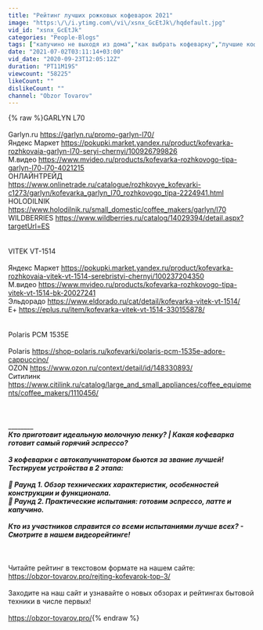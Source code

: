 ```yaml
---
title: "Рейтинг лучших рожковых кофеварок 2021"
image: "https:\/\/i.ytimg.com\/vi\/xsnx_GcEtJk\/hqdefault.jpg"
vid_id: "xsnx_GcEtJk"
categories: "People-Blogs"
tags: ["капучино не выходя из дома","как выбрать кофеварку","лучшие кофеварки"]
date: "2021-07-02T03:11:14+03:00"
vid_date: "2020-09-23T12:05:12Z"
duration: "PT11M19S"
viewcount: "58225"
likeCount: ""
dislikeCount: ""
channel: "Obzor Tovarov"
---
```

{% raw %}GARLYN L70<br /><br />Garlyn.ru <a rel="nofollow" target="blank" href="https://garlyn.ru/promo-garlyn-l70/">https://garlyn.ru/promo-garlyn-l70/</a><br />Яндекс Маркет <a rel="nofollow" target="blank" href="https://pokupki.market.yandex.ru/product/kofevarka-rozhkovaia-garlyn-l70-seryi-chernyi/100926799826">https://pokupki.market.yandex.ru/product/kofevarka-rozhkovaia-garlyn-l70-seryi-chernyi/100926799826</a><br />М.видео <a rel="nofollow" target="blank" href="https://www.mvideo.ru/products/kofevarka-rozhkovogo-tipa-garlyn-l70-l70-4021215">https://www.mvideo.ru/products/kofevarka-rozhkovogo-tipa-garlyn-l70-l70-4021215</a><br />ОНЛАЙНТРЕЙД <a rel="nofollow" target="blank" href="https://www.onlinetrade.ru/catalogue/rozhkovye_kofevarki-c1273/garlyn/kofevarka_garlyn_l70_rozhkovogo_tipa-2224941.html">https://www.onlinetrade.ru/catalogue/rozhkovye_kofevarki-c1273/garlyn/kofevarka_garlyn_l70_rozhkovogo_tipa-2224941.html</a><br />HOLODILNIK <a rel="nofollow" target="blank" href="https://www.holodilnik.ru/small_domestic/coffee_makers/garlyn/l70">https://www.holodilnik.ru/small_domestic/coffee_makers/garlyn/l70</a><br />WILDBERRIES <a rel="nofollow" target="blank" href="https://www.wildberries.ru/catalog/14029394/detail.aspx?targetUrl=ES">https://www.wildberries.ru/catalog/14029394/detail.aspx?targetUrl=ES</a><br /><br /><br />VITEK VT-1514<br /><br />Яндекс Маркет <a rel="nofollow" target="blank" href="https://pokupki.market.yandex.ru/product/kofevarka-rozhkovaia-vitek-vt-1514-serebristyi-chernyi/100237204350">https://pokupki.market.yandex.ru/product/kofevarka-rozhkovaia-vitek-vt-1514-serebristyi-chernyi/100237204350</a><br />М.видео <a rel="nofollow" target="blank" href="https://www.mvideo.ru/products/kofevarka-rozhkovogo-tipa-vitek-vt-1514-bk-20027241">https://www.mvideo.ru/products/kofevarka-rozhkovogo-tipa-vitek-vt-1514-bk-20027241</a><br />Эльдорадо <a rel="nofollow" target="blank" href="https://www.eldorado.ru/cat/detail/kofevarka-vitek-vt-1514/">https://www.eldorado.ru/cat/detail/kofevarka-vitek-vt-1514/</a><br />E+ <a rel="nofollow" target="blank" href="https://eplus.ru/item/kofevarka-vitek-vt-1514-330155878/">https://eplus.ru/item/kofevarka-vitek-vt-1514-330155878/</a><br /><br /><br />Polaris PCM 1535E<br /><br />Polaris <a rel="nofollow" target="blank" href="https://shop-polaris.ru/kofevarki/polaris-pcm-1535e-adore-cappuccino/">https://shop-polaris.ru/kofevarki/polaris-pcm-1535e-adore-cappuccino/</a><br />OZON <a rel="nofollow" target="blank" href="https://www.ozon.ru/context/detail/id/148330893/">https://www.ozon.ru/context/detail/id/148330893/</a><br />Ситилинк <a rel="nofollow" target="blank" href="https://www.citilink.ru/catalog/large_and_small_appliances/coffee_equipments/coffee_makers/1110456/">https://www.citilink.ru/catalog/large_and_small_appliances/coffee_equipments/coffee_makers/1110456/</a><br /><br /><br /><br />_________________________________________________________________________________________<br />Кто приготовит идеальную молочную пенку? | Какая кофеварка готовит самый горячий эспрессо? <br /><br />3 кофеварки с автокапучинатором бьются за звание лучшей! Тестируем устройства в 2 этапа:<br /><br />🔹 Раунд 1. Обзор технических характеристик, особенностей конструкции и функционала.<br />🔹 Раунд 2. Практические испытания: готовим эспрессо, латте и капучино.<br /><br />Кто из участников справится со всеми испытаниями лучше всех? - Смотрите в нашем видеорейтинге!<br /><br /><br />_________________________________________________________________________________<br />Читайте рейтинг в текстовом формате на нашем сайте: <br /><a rel="nofollow" target="blank" href="https://obzor-tovarov.pro/rejting-kofevarok-top-3/">https://obzor-tovarov.pro/rejting-kofevarok-top-3/</a><br /><br />Заходите на наш сайт и узнавайте о новых обзорах и рейтингах бытовой техники в числе первых!<br /><br /><a rel="nofollow" target="blank" href="https://obzor-tovarov.pro/">https://obzor-tovarov.pro/</a>{% endraw %}
